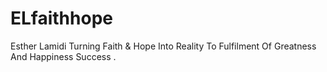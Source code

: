 # ELfaithhope
Esther Lamidi Turning Faith &amp; Hope Into Reality To Fulfilment Of Greatness And Happiness Success .
